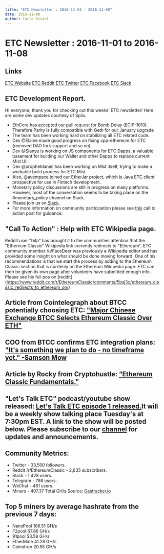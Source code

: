 ```yaml
---
title: "ETC Newsletter : 2016-11-01 - 2016-11-08"
date: 2016-11-08
author: Carlo Vicari
---
```


# ETC Newsletter : 2016-11-01 to 2016-11-08

## Links

[ETC Website](https://ethereumclassic.github.io/)
[ETC Reddit](https://www.reddit.com/r/EthereumClassic/)
[ETC Twitter](http://twitter.com/eth_classic)
[ETC Facebook](https://www.facebook.com/)
[ETC Slack](https://ethereumclassic.herokuapp.com/)

## ETC Development Report.

Hi everyone, thank you for checking out this weeks' ETC newsletter! Here are some dev updates courtesy of Splix.

* EthCore has accepted our pull request for Bomb Delay (ECIP-1010). Therefore Parity is fully compatible with Geth for our January upgrade
* The team has been working hard on stabilizing all ETC related code.
* Dev @Elaine made good progress on fixing cpp-ethereum for ETC (removed DAO fork support and so on).
* Dev @Sianyu is working on JS components for ETC Dapps, a valuable basement for building our Wallet and other Dapps to replace current Mist UI.
* Dev @prophetdaniel has been working on Mist itself, trying to make a workable build process for ETC Mist.
* Also, @avempace joined our EtherJar project, which is Java ETC client prospective for use in Fintech development.
* Monetary policy discussions are still in progress on many platforms. However, most of the conversation seems to be taking place on the #monetary_policy channel on Slack.
* Please join us on [Slack](https://ethereumclassic.herokuapp.com/).
* For more information on community participation please see [this](https://www.reddit.com/r/EthereumClassic/comments/4u4o61/call_for_action_what_can_i_do_to_help_ethereum/) call to action post for guidance.

## "Call To Action" : Help with ETC Wikipedia page.

Reddit user "bitp" has brought it to the communities attention that the "Ethereum Classic" Wikipedia link currently redirects to "Ethereum". ETC community member /u/FaceDeer was previously a Wikipedia editor and has provided some insight on what should be done moving forward. One of his recommendations is that we start the process by adding to the Ethereum Classic section that is currtenly on the Ethereum Wikipedia page. ETC can then be given its own page after volunteers have submitted enough info. Please see his full pos on [reddit].(https://www.reddit.com/r/EthereumClassic/comments/5bsj3c/ethereum_classic_redirects_to_ethereum_on/)

## Article from Cointelegraph about BTCC potentially choosing ETC: ["Major Chinese Exchange BTCC Selects Ethereum Classic Over ETH"](https://cointelegraph.com/news/major-chinese-exchange-btcc-selects-ethereum-classic-over-eth)

## COO from BTCC confirms ETC integration plans: ["It's something we plan to do - no timeframe yet." -Samson Mow​](https://twitter.com/Excellion/status/794953573264015360)

## Article by Rocky from Cryptohustle: [“Ethereum Classic Fundamentals.”](http://cryptohustle.com/Ethereum-Classic-Fundamentals)

## "Let's Talk ETC" podcast/youtube show released: [Let's Talk ETC episode 1 released.](https://www.youtube.com/watch?v=J35gvnA-L2c)It will be a weekly show talking place Tuesday's at 7:30pm EST. A link to the show will be posted below. Please subscribe to our [channel](https://www.youtube.com/user/chrisseberino) for updates and announcements.

## Community Metrics:

* Twitter - 33,500 followers.
* Reddit /r/EthereumClassic - 2,835 subscribers.
* Slack - 1,428 users.
* Telegram - 786 users.
* WeChat - 481 users.
* Miners - 407.37 Total GH/s  Source: [Gastracker.io](https://gastracker.io/stats/miners)

## Top 5 miners by average hashrate from the previous 7 days:

* NanoPool 106.51 GH/s
* F2pool 67.86 GH/s
* 91pool 53.59 GH/s
* EtherMine 41.28 GH/s
* Coinotron 20.55 GH/s
